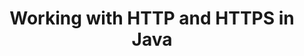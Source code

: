 ---
id: working-with-http-and-https
title: Working with HTTP and HTTPS in Java
sidebar_label: Working with HTTP and HTTPS
sidebar_position: 4
tags: [java, networking, http, https]
description: In this tutorial, we will learn about working with HTTP and HTTPS in Java. We will learn about how to make HTTP and HTTPS requests in Java using the `HttpURLConnection` class.
---